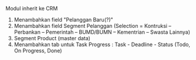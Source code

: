 Modul inherit ke CRM

1. Menambahkan field  "Pelanggan Baru(?)"
2. Menambahkan field Segment Pelanggan (Selection = Kontruksi – Perbankan – Pemerintah – BUMD/BUMN – Kementrian – Swasta Lainnya)
3. Segment Product (master data)
4. Menambahkan tab untuk Task Progress :
   Task - Deadline - Status (Todo, On Progress, Done)
